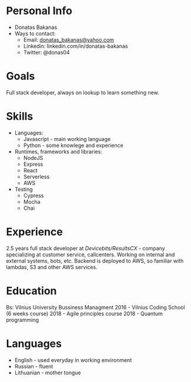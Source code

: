 # Personal Info

* Donatas Bakanas
* Ways to contact:
  * Email: donatas_bakanas@yahoo.com
  * Linkedin: linkedin.com/in/donatas-bakanas
  * Twitter: @donas04

# Goals

Full stack developer, always on lookup to learn something new.

# Skills

* Languages:
  * Javascript - main working language
  * Python - some knowlege and experience
* Runtimes, frameworks and libraries:
  * NodeJS
  * Express
  * React
  * Serverless
  * AWS
* Testing
  * Cypress
  * Mocha
  * Chai

# Experience
2.5 years full stack developer at *Devicebits/ResultsCX* - company specializing at customer service, callcenters. Working on internal and external systems, bots, etc. Backend is deployed to AWS, so familiar with lambdas, S3 and other AWS services.

# Education

Bs: Vilnius University Bussiness Managment
2016 - Vilnius Coding School (6 weeks course)
2018 - Agile principles course
2018 - Quantum programming

# Languages
 * English - used everyday in working environment
 * Russian - fluent
 * Lithuanian - mother tongue